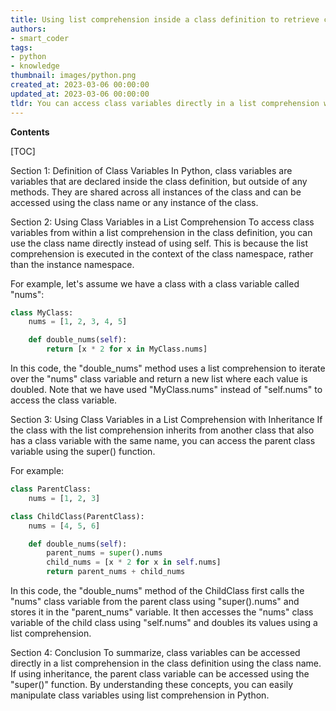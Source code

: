 ```yaml
---
title: Using list comprehension inside a class definition to retrieve class variables
authors:
- smart_coder
tags:
- python
- knowledge
thumbnail: images/python.png
created_at: 2023-03-06 00:00:00
updated_at: 2023-03-06 00:00:00
tldr: You can access class variables directly in a list comprehension within the class definition by using the class name followed by the variable name, like so [MyClass.my\_var for obj in my\_list].
---
```


**Contents**

[TOC]

Section 1: Definition of Class Variables
In Python, class variables are variables that are declared inside the class definition, but outside of any methods. They are shared across all instances of the class and can be accessed using the class name or any instance of the class.

Section 2: Using Class Variables in a List Comprehension
To access class variables from within a list comprehension in the class definition, you can use the class name directly instead of using self. This is because the list comprehension is executed in the context of the class namespace, rather than the instance namespace.

For example, let's assume we have a class with a class variable called "nums":

```python
class MyClass:
    nums = [1, 2, 3, 4, 5]

    def double_nums(self):
        return [x * 2 for x in MyClass.nums]
```

In this code, the "double_nums" method uses a list comprehension to iterate over the "nums" class variable and return a new list where each value is doubled. Note that we have used "MyClass.nums" instead of "self.nums" to access the class variable.

Section 3: Using Class Variables in a List Comprehension with Inheritance
If the class with the list comprehension inherits from another class that also has a class variable with the same name, you can access the parent class variable using the super() function.

For example:

```python
class ParentClass:
    nums = [1, 2, 3]

class ChildClass(ParentClass):
    nums = [4, 5, 6]

    def double_nums(self):
        parent_nums = super().nums
        child_nums = [x * 2 for x in self.nums]
        return parent_nums + child_nums
```

In this code, the "double_nums" method of the ChildClass first calls the "nums" class variable from the parent class using "super().nums" and stores it in the "parent_nums" variable. It then accesses the "nums" class variable of the child class using "self.nums" and doubles its values using a list comprehension.

Section 4: Conclusion
To summarize, class variables can be accessed directly in a list comprehension in the class definition using the class name. If using inheritance, the parent class variable can be accessed using the "super()" function. By understanding these concepts, you can easily manipulate class variables using list comprehension in Python.

